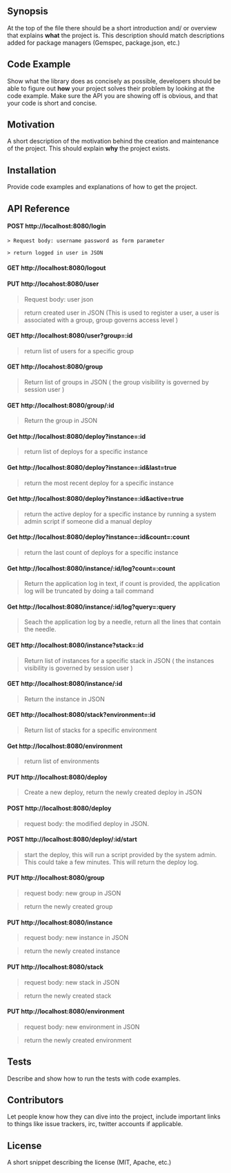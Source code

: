 ## Synopsis

At the top of the file there should be a short introduction and/ or overview that explains **what** the project is. This description should match descriptions added for package managers (Gemspec, package.json, etc.)

## Code Example

Show what the library does as concisely as possible, developers should be able to figure out **how** your project solves their problem by looking at the code example. Make sure the API you are showing off is obvious, and that your code is short and concise.

## Motivation

A short description of the motivation behind the creation and maintenance of the project. This should explain **why** the project exists.

## Installation

Provide code examples and explanations of how to get the project.

## API Reference


#### POST **http://localhost:8080/login**
```
> Request body: username password as form parameter

> return logged in user in JSON
```

#### GET **http://localhost:8080/logout**

#### PUT **http://locahost:8080/user**

> Request body: user json

> return created user in JSON
> (This is used to register a user, a user is associated with a group, group governs access level )


#### GET **http://localhost:8080/user?group=:id**

> return list of users for a specific group




#### GET **http://locahost:8080/group**

> Return list of groups in JSON ( the group visibility is governed by session user )


#### GET **http://localhost:8080/group/:id**

> Return the group in JSON

#### Get **http://localhost:8080/deploy?instance=:id**

> return list of deploys for a specific instance

#### Get **http://localhost:8080/deploy?instance=:id&last=true**

> return the most recent deploy for a specific instance


#### Get **http://localhost:8080/deploy?instance=:id&active=true**

> return the active deploy for a specific instance by running a system admin script if someone did a manual deploy

#### Get **http://localhost:8080/deploy?instance=:id&count=:count**

> return the last count of deploys for a specific instance

#### Get **http://localhost:8080/instance/:id/log?count=:count**

> Return the application log in text, if count is provided, the application log will be truncated by doing a tail command

#### Get **http://localhost:8080/instance/:id/log?query=:query**

> Seach the application log by a needle, return all the lines that contain the needle.


#### GET **http://localhost:8080/instance?stack=:id**

> Return list of instances for a specific stack in JSON ( the instances visibility is governed by session user )

#### GET **http://localhost:8080/instance/:id**

> Return the instance in JSON

#### GET **http://localhost:8080/stack?environment=:id**

> Return list of stacks for a specific environment

#### Get **http://localhost:8080/environment**

> return list of environments

#### PUT **http://localhost:8080/deploy**

> Create a new deploy, return the newly created deploy in JSON

#### POST **http://localhost:8080/deploy**

> request body: the modified deploy in JSON.

#### POST **http://localhost:8080/deploy/:id/start**

> start the deploy, this will run a script provided by the system admin. This could take a few minutes. This will return the deploy log.

#### PUT **http://localhost:8080/group**

> request body: new group in JSON

> return the newly created group

#### PUT **http://localhost:8080/instance**

> request body: new instance in JSON

> return the newly created instance

#### PUT **http://localhost:8080/stack**

> request body: new stack in JSON

> return the newly created stack

#### PUT **http://localhost:8080/environment**

> request body: new environment in JSON

> return the newly created environment



## Tests

Describe and show how to run the tests with code examples.

## Contributors

Let people know how they can dive into the project, include important links to things like issue trackers, irc, twitter accounts if applicable.

## License

A short snippet describing the license (MIT, Apache, etc.)